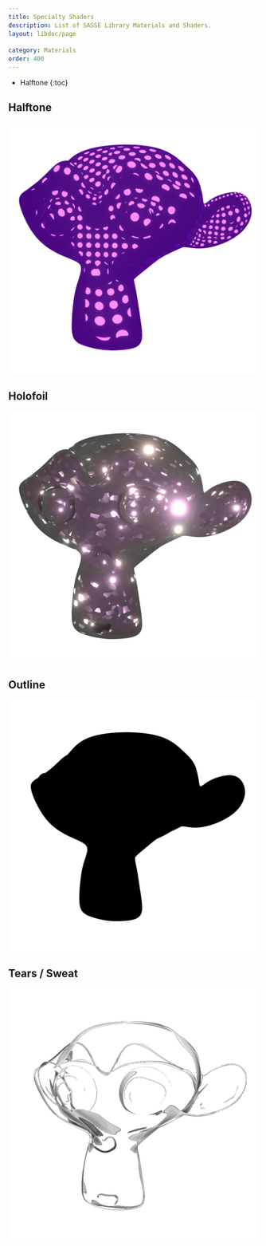 ```yaml
---
title: Specialty Shaders
description: List of SASSE Library Materials and Shaders.
layout: libdoc/page

category: Materials
order: 400
---
```

- Halftone
{:toc}

## Halftone
![Halftone](/assets/Materials/Base_Shaders/Halftone_Previw.png)

## Holofoil
![Holofoil](/assets/Materials/Base_Shaders/Holofoil_Previw.png)

## Outline
![Outline](/assets/Materials/Base_Shaders/Toon_Outline_Preview.png)

## Tears / Sweat
![Tears](/assets/Materials/Base_Shaders/Tears_Sweat_Preview.png)
